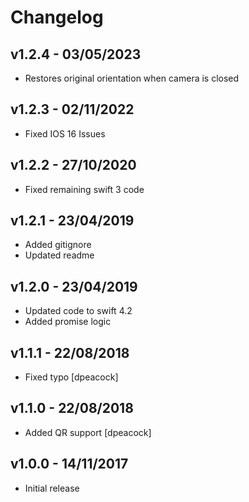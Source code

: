 # Changelog

## v1.2.4 - 03/05/2023

- Restores original orientation when camera is closed

## v1.2.3 - 02/11/2022

- Fixed IOS 16 Issues

## v1.2.2 - 27/10/2020

- Fixed remaining swift 3 code

## v1.2.1 - 23/04/2019

- Added gitignore
- Updated readme

## v1.2.0 - 23/04/2019

- Updated code to swift 4.2
- Added promise logic

## v1.1.1 - 22/08/2018

- Fixed typo [dpeacock]

## v1.1.0 - 22/08/2018

- Added QR support [dpeacock]

## v1.0.0 - 14/11/2017

- Initial release
